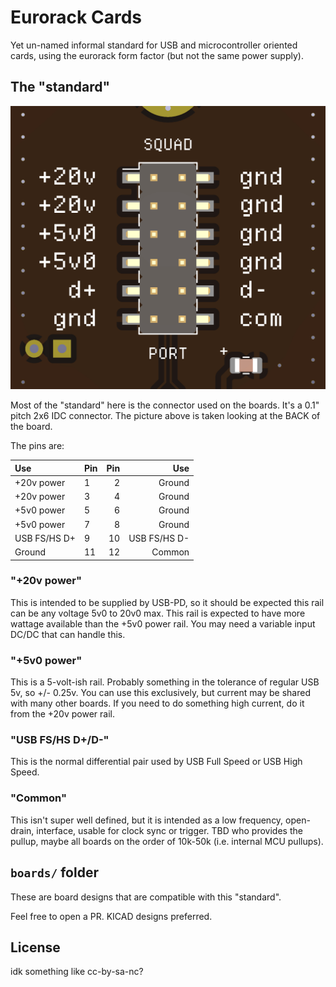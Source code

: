 # Eurorack Cards

Yet un-named informal standard for USB and microcontroller oriented cards, using the eurorack form factor (but not the same power supply).

## The "standard"

![connector](./assets/connector.jpg)

Most of the "standard" here is the connector used on the boards. It's a 0.1" pitch 2x6 IDC connector. The picture above is taken looking at the BACK of the board.

The pins are:

| Use           | Pin   | Pin | Use             |
| :--           | :--   | --: | --:             |
| +20v power    | 1     |   2 |          Ground |
| +20v power    | 3     |   4 |          Ground |
| +5v0 power    | 5     |   6 |          Ground |
| +5v0 power    | 7     |   8 |          Ground |
| USB FS/HS D+  | 9     |  10 |    USB FS/HS D- |
| Ground        | 11    |  12 |          Common |

### "+20v power"

This is intended to be supplied by USB-PD, so it should be expected this rail can be any voltage 5v0 to 20v0 max. This rail is expected to have more wattage available than the +5v0 power rail. You may need a variable input DC/DC that can handle this.

### "+5v0 power"

This is a 5-volt-ish rail. Probably something in the tolerance of regular USB 5v, so +/- 0.25v. You can use this exclusively, but current may be shared with many other boards. If you need to do something high current, do it from the +20v power rail.

### "USB FS/HS D+/D-"

This is the normal differential pair used by USB Full Speed or USB High Speed.

### "Common"

This isn't super well defined, but it is intended as a low frequency, open-drain, interface, usable for clock sync or trigger. TBD who provides the pullup, maybe all boards on the order of 10k-50k (i.e. internal MCU pullups).

## `boards/` folder

These are board designs that are compatible with this "standard".

Feel free to open a PR. KICAD designs preferred.

## License

idk something like cc-by-sa-nc?


